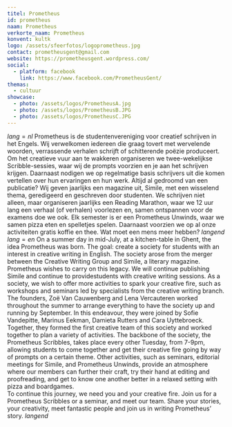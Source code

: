```yaml
---
titel: Prometheus
id: prometheus
naam: Prometheus
verkorte_naam: Prometheus
konvent: kultk
logo: /assets/sfeerfotos/logoprometheus.jpg
contact: prometheusgent@gmail.com
website: https://prometheusgent.wordpress.com/
social:
  - platform: facebook
    link: https://www.facebook.com/PrometheusGent/
themas:
  - cultuur
showcase:
  - photo: /assets/logos/PrometheusA.jpg
  - photo: /assets/logos/PrometheusB.JPG
  - photo: /assets/logos/PrometheusC.JPG
---
```


$lang=nl$ 
Prometheus is de studentenvereniging voor creatief schrijven in het Engels. Wij verwelkomen iedereen die graag tovert met wervelende woorden, verrassende verhalen schrijft of schitterende poëzie produceert. Om het creatieve vuur aan te wakkeren organiseren we twee-wekelijkse Scribble-sessies, waar wij de prompts voorzien en je aan het schrijven krijgen. Daarnaast nodigen we op regelmatige basis schrijvers uit die komen vertellen over hun ervaringen en hun werk. Altijd al gedroomd van een publicatie? Wij geven jaarlijks een magazine uit, Simile, met een wisselend thema, geredigeerd en geschreven door studenten. We schrijven niet alleen, maar organiseren jaarlijks een Reading Marathon, waar we 12 uur lang een verhaal (of verhalen) voorlezen en, samen ontspannen voor de examens doe we ook.  Elk semester is er een Prometheus Unwinds, waar we samen pizza eten en spelletjes spelen. Daarnaast voorzien we op al onze activiteiten gratis koffie en thee. Wat moet een mens meer hebben? 
$langend$ 
$lang=en$ 
On a summer day in mid-July, at a kitchen-table in Ghent, the idea Prometheus was born. The goal: create a society for students with an interest in creative writing in English. The society arose from the merger between the Creative Writing Group and Simile, a literary magazine. Prometheus wishes to carry on this legacy. We will continue publishing Simile and continue to providestudents with creative writing sessions. As a society, we wish to offer more activities to spark your creative fire, such as workshops and seminars led by specialists from the creative writing branch.
The founders, Zoë Van Cauwenberg and Lena Vercauteren worked throughout the summer to arrange everything to have the society up and running by September. In this endeavour, they were joined by Sofie Vandepitte, Marinus Eekman, Damieta Rutters and Cara Uyttebroeck. Together, they formed the first creative team of this society and worked together to plan a variety of activities. The backbone of the society, the Prometheus Scribbles, takes place every other Tuesday, from 7-9pm, allowing students to come together and get their creative fire going by way of prompts on a certain theme. Other activities, such as seminars, editorial meetings for Simile, and Prometheus Unwinds, provide an atmosphere where our members can further their craft, try their hand at editing and proofreading, and get to know one another better in a relaxed setting with pizza and boardgames.  
To continue this journey, we need you and your creative fire. Join us for a Prometheus Scribbles or a seminar, and meet our team. Share your stories, your creativity, meet fantastic people and join us in writing Prometheus’ story. 
$langend$

